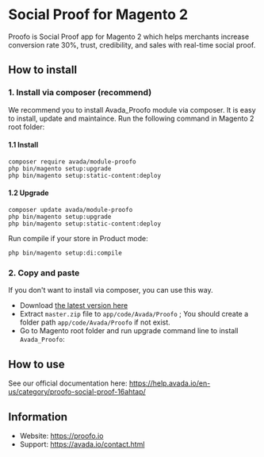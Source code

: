 # Social Proof for Magento 2

Proofo is Social Proof app for Magento 2 which helps merchants increase conversion rate 30%, trust, credibility, and sales with real-time social proof.

## How to install

### 1. Install via composer (recommend)
We recommend you to install Avada_Proofo module via composer. It is easy to install, update and maintaince.
Run the following command in Magento 2 root folder:

#### 1.1 Install

```
composer require avada/module-proofo
php bin/magento setup:upgrade
php bin/magento setup:static-content:deploy
```

#### 1.2 Upgrade

```
composer update avada/module-proofo
php bin/magento setup:upgrade
php bin/magento setup:static-content:deploy
```

Run compile if your store in Product mode:

```
php bin/magento setup:di:compile
```
### 2. Copy and paste
If you don't want to install via composer, you can use this way. 

- Download [the latest version here](https://github.com/Proofo/proofo-magento-2/archive/master.zip) 
- Extract `master.zip` file to `app/code/Avada/Proofo` ; You should create a folder path `app/code/Avada/Proofo` if not exist.
- Go to Magento root folder and run upgrade command line to install `Avada_Proofo`:

## How to use

See our official documentation here: https://help.avada.io/en-us/category/proofo-social-proof-16ahtap/

## Information
- Website: https://proofo.io
- Support: https://avada.io/contact.html
